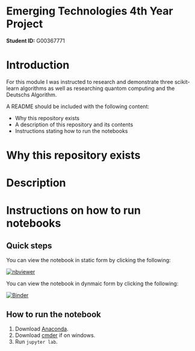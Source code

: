 # Emerging Technologies 4th Year Project

**Student ID:** G00367771

# Introduction
For this module I was instructed to research and demonstrate three scikit-learn algorithms as well as researching quantom computing and the Deutschs Algorithm.

A README should be included with the following content:

* Why this repository exists
* A description of this repository and its contents
* Instructions stating how to run the notebooks



# Why this repository exists



# Description



# Instructions on how to run notebooks

## Quick steps
You can view the notebook in static form by clicking the following:

[![nbviewer](https://raw.githubusercontent.com/jupyter/design/master/logos/Badges/nbviewer_badge.svg)](https://nbviewer.org/github/johngroves1/Emerging-Technologies-Project/blob/main/scikit-learn.ipynb)

You can view the notebook in dynmaic form by clicking the following:

[![Binder](https://mybinder.org/badge_logo.svg)](https://mybinder.org/v2/gh/johngroves1/Emerging-Technologies-Project/HEAD?labpath=scikit-learn.ipynb)

## How to run the notebook

1. Download [Anaconda](https://www.anaconda.com/products/individual).
2. Download [cmder](https://cmder.net/) if on windows.
3. Run `jupyter lab`.

